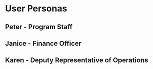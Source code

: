 # User Personas

## Peter - Program Staff

## Janice - Finance Officer

## Karen - Deputy Representative of Operations

